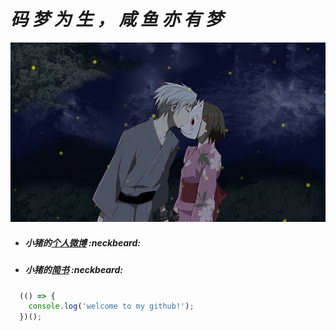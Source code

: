 # ***码 梦 为 生 ， 咸 鱼 亦 有 梦*** 



![](https://github.com/195286381/XzSayHi/blob/master/images/The-light-of-the-fireflies-forest/yhzs_01.jpg)

[简书url]: http://www.jianshu.com/users/36fa4b692d28/latest_articles

* ##### 小猪的[个人微博](http://weibo.com/u/2677921823) :neckbeard:

* ##### 小猪的[简书][简书url] :neckbeard:

```javascript
  (() => {
    console.log('welcome to my github!');
  })();
```

